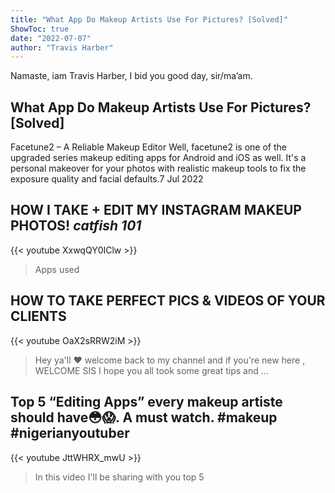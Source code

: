 ```yaml
---
title: "What App Do Makeup Artists Use For Pictures? [Solved]"
ShowToc: true 
date: "2022-07-07"
author: "Travis Harber" 
---
```


Namaste, iam Travis Harber, I bid you good day, sir/ma’am.
## What App Do Makeup Artists Use For Pictures? [Solved]
 Facetune2 – A Reliable Makeup Editor Well, facetune2 is one of the upgraded series makeup editing apps for Android and iOS as well. It's a personal makeover for your photos with realistic makeup tools to fix the exposure quality and facial defaults.7 Jul 2022

## HOW I TAKE + EDIT MY INSTAGRAM MAKEUP PHOTOS! *catfish 101*
{{< youtube XxwqQY0IClw >}}
>Apps used

## HOW TO TAKE PERFECT PICS & VIDEOS OF YOUR CLIENTS
{{< youtube OaX2sRRW2iM >}}
>Hey ya'll ❤️ welcome back to my channel and if you're new here , WELCOME SIS I hope you all took some great tips and ...

## Top 5 “Editing Apps” every makeup artiste should have😳😱. A must watch. #makeup #nigerianyoutuber
{{< youtube JttWHRX_mwU >}}
>In this video I'll be sharing with you top 5 

